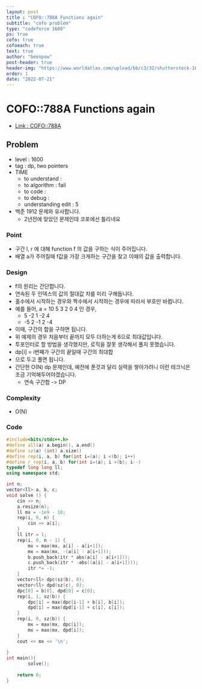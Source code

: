 ```yaml
---
layout: post
title : "COFO::788A Functions again"
subtitle: "cofo problem"
type: "codeforce 1600"
ps: true
cofo: true
cofoeach: true
text: true
author: "beenpow"
post-header: true
header-img: "https://www.worldatlas.com/upload/bb/c3/32/shutterstock-1041249343.jpg"
order: 1
date: "2022-07-21"
---
```

# COFO::788A Functions again
- [Link : COFO::788A](https://codeforces.com/problemset/problem/788/A)


## Problem 

- level : 1600
- tag : dp, two pointers
- TIME
  - to understand    : 
  - to algorithm     : fail
  - to code          : 
  - to debug         : 
  - understanding edit : 5
- 백준 1912 문제와 유사합니다.
  - 2년전에 맞았던 문제인데 코포에선 틀리네요

### Point
- 구간 l, r 에 대해 function f 의 값을 구하는 식이 주어집니다.
- 배열 a가 주어질때 f값을 가장 크게하는 구간을 찾고 이때의 값을 출력합니다.

### Design
- f의 원리는 간단합니다.
- 연속된 두 인덱스의 값의 절대값 차를 미리 구해둡니다.
- 홀수에서 시작하는 경우와 짝수에서 시작하는 경우에 따라서 부호만 바뀝니다.
- 예를 들어, a = 10 5 3 2 0 4 인 경우,
  - 5 -2 1 -2 4
  - -5 2 -1 2 -4 
- 이때, 구간의 합을 구하면 됩니다.
- 위 예제의 경우 처음부터 끝까지 모두 더하는게 6으로 최대값입니다.
- 투포인터로 할 방법을 생각했지만, 로직을 잘못 생각해서 풀지 못했습니다.
- dp[i] = i번째가 구간의 끝일때 구간의 최대합
- 으로 두고 풀면 됩니다.
- 간단한 O(N) dp 문제인데, 예전에 푼것과 달리 실력을 쌓아가려니 이런 테크닉은 조금 기억해두어야겠습니다.
  - 연속 구간합 -> DP

### Complexity
- O(N)

### Code

```cpp
#include<bits/stdc++.h>
#define all(a) a.begin(), a.end()
#define sz(a) (int) a.size()
#define rep(i, a, b) for(int i=(a); i <(b); i++)
#define r_rep(i, a, b) for(int i=(a); i >(b); i--)
typedef long long ll;
using namespace std;

int n;
vector<ll> a, b, c;
void solve () {
    cin >> n;
    a.resize(n);
    ll mx = -1e9 - 10;
    rep(i, 0, n) {
        cin >> a[i];
    }
    ll itr = 1;
    rep(i, 0, n - 1) {
        mx = max(mx, a[i] - a[i+1]);
        mx = max(mx, -(a[i] - a[i+1]));
        b.push_back(itr * abs(a[i] - a[i+1]));
        c.push_back(itr * -abs((a[i] - a[i+1])));
        itr *= -1;
    }
    vector<ll> dpc(sz(b), 0);
    vector<ll> dpd(sz(c), 0);
    dpc[0] = b[0], dpd[0] = c[0];
    rep(i, 1, sz(b)) {
        dpc[i] = max(dpc[i-1] + b[i], b[i]);
        dpd[i] = max(dpd[i-1] + c[i], c[i]);
    }
    rep(i, 0, sz(b)) {
        mx = max(mx, dpc[i]);
        mx = max(mx, dpd[i]);
    }
    cout << mx << '\n';
    
}
int main(){
        solve();
        
    return 0;
}
```
